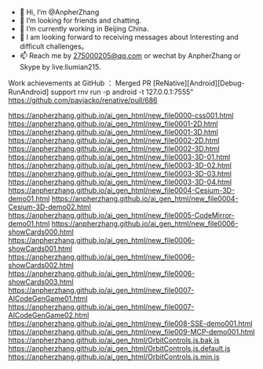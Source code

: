 - 👋 Hi, I’m @AnpherZhang
- 👀 I’m looking for friends and chatting.
- 🌱 I’m currently working in Beijing China.
- 💞️ I am looking forward to receiving messages about Interesting and difficult challenges。
- 📫 Reach me by 275000205@qq.com or wechat by AnpherZhang or Skype by live:liumian215.

Work achievements at GitHub ：
Merged PR
[ReNative][Android][Debug-RunAndroid] support rnv run -p android -t 127.0.0.1:7555"
https://github.com/pavjacko/renative/pull/686




<!---
AnpherZhang/AnpherZhang is a ✨ special ✨ repository because its `README.md` (this file) appears on your GitHub profile.
You can click the Preview link to take a look at your changes.
--->

https://anpherzhang.github.io/ai_gen_html/new_file0000-css001.html
https://anpherzhang.github.io/ai_gen_html/new_file0001-2D.html 
https://anpherzhang.github.io/ai_gen_html/new_file0001-3D.html 
https://anpherzhang.github.io/ai_gen_html/new_file0002-2D.html 
https://anpherzhang.github.io/ai_gen_html/new_file0002-3D.html 
https://anpherzhang.github.io/ai_gen_html/new_file0003-3D-01.html 
https://anpherzhang.github.io/ai_gen_html/new_file0003-3D-02.html 
https://anpherzhang.github.io/ai_gen_html/new_file0003-3D-03.html 
https://anpherzhang.github.io/ai_gen_html/new_file0003-3D-04.html 
https://anpherzhang.github.io/ai_gen_html/new_file0004-Cesium-3D-demo01.html 
https://anpherzhang.github.io/ai_gen_html/new_file0004-Cesium-3D-demo02.html 
https://anpherzhang.github.io/ai_gen_html/new_file0005-CodeMirror-demo01.html 
https://anpherzhang.github.io/ai_gen_html/new_file0006-showCards000.html 
https://anpherzhang.github.io/ai_gen_html/new_file0006-showCards001.html 
https://anpherzhang.github.io/ai_gen_html/new_file0006-showCards002.html 
https://anpherzhang.github.io/ai_gen_html/new_file0006-showCards003.html 
https://anpherzhang.github.io/ai_gen_html/new_file0007-AICodeGenGame01.html 
https://anpherzhang.github.io/ai_gen_html/new_file0007-AICodeGenGame02.html 
https://anpherzhang.github.io/ai_gen_html/new_file008-SSE-demo001.html 
https://anpherzhang.github.io/ai_gen_html/new_file009-MCP-demo001.html 
https://anpherzhang.github.io/ai_gen_html/OrbitControls.js.bak.js 
https://anpherzhang.github.io/ai_gen_html/OrbitControls.js.default.js 
https://anpherzhang.github.io/ai_gen_html/OrbitControls.js.min.js

